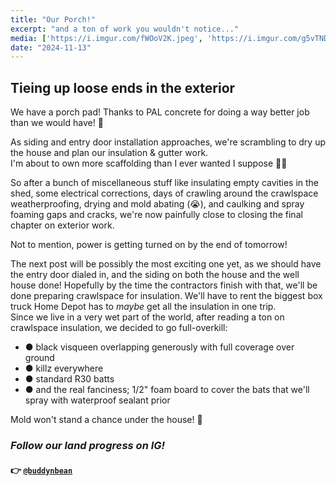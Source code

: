 ```yaml
---
title: "Our Porch!"
excerpt: "and a ton of work you wouldn't notice..."
media: ['https://i.imgur.com/fWOoV2K.jpeg', 'https://i.imgur.com/g5vTND0.jpeg', 'https://i.imgur.com/3u0DMMR.jpeg', 'https://i.imgur.com/Ng8f3wC.jpeg', 'https://i.imgur.com/puOLGJc.jpeg']
date: "2024-11-13"
---
```


## Tieing up loose ends in the exterior
We have a porch pad! Thanks to PAL concrete for doing a way better job than we would have! 🎉

As siding and entry door installation approaches, we're scrambling to dry up the house and plan our insulation & gutter work. \
I'm about to own more scaffolding than I ever wanted I suppose 🤷‍♀️

So after a bunch of miscellaneous stuff like insulating empty cavities in the shed, some electrical corrections, days of crawling around the crawlspace weatherproofing, drying and mold abating (😭), and caulking and spray foaming gaps and cracks, we're now painfully close to closing the final chapter on exterior work.

Not to mention, power is getting turned on by the end of tomorrow!

The next post will be possibly the most exciting one yet, as we should have the entry door dialed in, and the siding on both the house and the well house done! Hopefully by the time the contractors finish with that, we'll be done preparing crawlspace for insulation. We'll have to rent the biggest box truck Home Depot has to *maybe* get all the insulation in one trip. \
Since we live in a very wet part of the world, after reading a ton on crawlspace insulation, we decided to go full-overkill:
* ● black visqueen overlapping generously with full coverage over ground
* ● killz everywhere
* ● standard R30 batts
* ● and the real fanciness; 1/2" foam board to cover the bats that we'll spray with waterproof sealant prior

Mold won't stand a chance under the house! 💪

### *Follow our land progress on IG!*
#### 👉 [`@buddynbean`](https://instagram.com/buddynbean)
